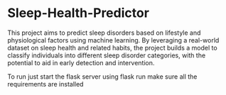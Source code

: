 # Sleep-Health-Predictor
This project aims to predict sleep disorders based on lifestyle and physiological factors using machine learning. By leveraging a real-world dataset on sleep health and related habits, the project builds a model to classify individuals into different sleep disorder categories, with the potential to aid in early detection and intervention.


To run just start the flask server using
flask run
make sure all the requirements are installed
